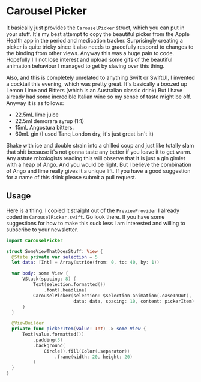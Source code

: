 # Carousel Picker

It basically just provides the `CarouselPicker` struct, which you can put in your stuff. It's my best attempt to copy the beautiful picker from the Apple Health app in the period and medication tracker. Surprisingly creating a picker is quite tricky since it also needs to gracefully respond to changes to the binding from other views. Anyway this was a huge pain to code. Hopefully I'll not lose interest and upload some gifs of the beautiful animation behaviour I managed to get by slaving over this thing.

Also, and this is completely unrelated to anything Swift or SwiftUI, I invented a cocktail this evening, which was pretty great. It's basically a boozed up Lemon Lime and Bitters (which is an Australian classic drink) But I have already had some incredible Italian wine so my sense of taste might be off. Anyway it is as follows:

- 22.5mL lime juice
- 22.5ml demorara syrup (1:1)
- 15mL Angostura bitters. 
- 60mL gin (I used Tanq London dry, it's just great isn't it)

Shake with ice and double strain into a chilled coup and just like totally slam that shit because it's not gonna taste any better if you leave it to get warm. Any astute mixologists reading this will observe that it is just a gin gimlet with a heap of Ango. And you would be right. But I believe the combination of Ango and lime really gives it a unique lift. If you have a good suggestion for a name of this drink please submit a pull request.

## Usage

Here is a thing. I copied it straight out of the `PreviewProvider` I already coded in `CarouselPicker.swift`. Go look there. If you have some suggestions for how to make this suck less I am interested and willing to subscribe to your newsletter. 

```swift
import CarouselPicker

struct SomeViewThatDoesStuff: View {
  @State private var selection = 5
  let data: [Int] = Array(stride(from: 0, to: 40, by: 1))

  var body: some View {
      VStack(spacing: 8) {
          Text(selection.formatted())
              .font(.headline)
          CarouselPicker(selection: $selection.animation(.easeInOut),
                         data: data, spacing: 10, content: pickerItem)
      }
  }

  @ViewBuilder
  private func pickerItem(value: Int) -> some View {
      Text(value.formatted())
          .padding(3)
          .background(
              Circle().fill(Color(.separator))
                  .frame(width: 20, height: 20)
          )
  }
}
```
